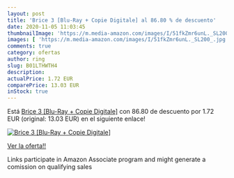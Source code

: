 ```yaml
---
layout: post
title: 'Brice 3 [Blu-Ray + Copie Digitale] al 86.80 % de descuento'
date: 2020-11-05 11:03:45
thumbnailImage: 'https://m.media-amazon.com/images/I/51fkZmr6unL._SL200_.jpg'
images: [ 'https://m.media-amazon.com/images/I/51fkZmr6unL._SL200_.jpg' ]
comments: true
category: ofertas
author: ring
slug: B01LTHWTH4
description:
actualPrice: 1.72 EUR
comparePrice: 13.03 EUR
inStock: true
---
```


Está [Brice 3 [Blu-Ray + Copie Digitale]](https://www.amazon.fr/dp/B01LTHWTH4/?tag=tolees0d-21) con 86.80 de descuento por 1.72 EUR (original: 13.03 EUR) en el siguiente enlace!

[![Brice 3 [Blu-Ray + Copie Digitale]](https://m.media-amazon.com/images/I/51fkZmr6unL._SL200_.jpg)](https://www.amazon.fr/dp/B01LTHWTH4/?tag=tolees0d-21)

[Ver la oferta!!](https://www.amazon.fr/dp/B01LTHWTH4/?tag=tolees0d-21)

Links participate in Amazon Associate program and might generate a comission on qualifying sales


